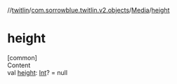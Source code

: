 //[twitlin](../../index.md)/[com.sorrowblue.twitlin.v2.objects](../index.md)/[Media](index.md)/[height](height.md)



# height  
[common]  
Content  
val [height](height.md): [Int](https://kotlinlang.org/api/latest/jvm/stdlib/kotlin/-int/index.html)? = null  




